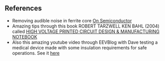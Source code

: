 ## References
 - Removing audible noise in ferrite core [On Semiconductor](https://www.onsemi.com/pub/Collateral/AN-4148.pdf.pdf)
 - Amazing tips through this book ROBERT TARZWELL KEN BAHL (2004) called [HIGH VOLTAGE PRINTED CIRCUIT DESIGN & MANUFACTURING NOTEBOOK](https://www.magazines007.com/pdf/High-Voltage-PCDesign.pdf)
 - Also this amazing youtube video through EEVBlog with Dave testing a medical device made with some insulation requirements for safe operations. See it [here](https://www.youtube.com/watch?v=vfP_65gSSBU)


